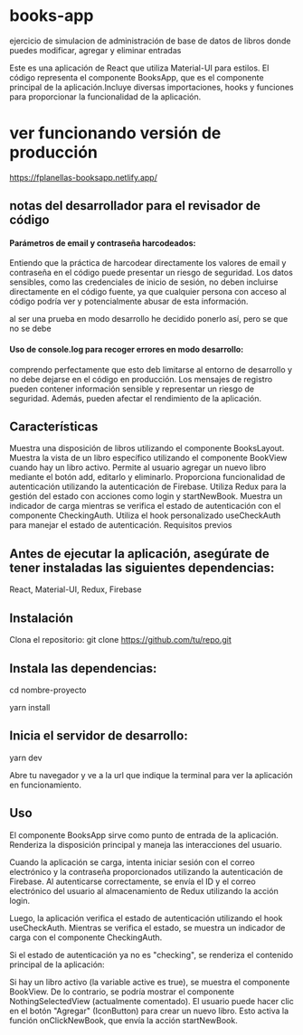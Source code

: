 # books-app
ejercicio de simulacion de administración de base de datos de libros donde puedes modificar, agregar y eliminar entradas

Este es una aplicación de React que utiliza Material-UI para estilos. El código representa el componente BooksApp, que es el componente principal de la aplicación.Incluye diversas importaciones, hooks y funciones para proporcionar la funcionalidad de la aplicación.

# ver funcionando versión de producción
https://fplanellas-booksapp.netlify.app/

## notas del desarrollador para el revisador de código
#### Parámetros de email y contraseña harcodeados:
Entiendo que la práctica de harcodear directamente los valores de email y contraseña en el código puede presentar un riesgo de seguridad.
Los datos sensibles, como las credenciales de inicio de sesión, no deben incluirse directamente en el código fuente, 
ya que cualquier persona con acceso al código podría ver y potencialmente abusar de esta información.

al ser una prueba en modo desarrollo he decidido ponerlo así, pero se que no se debe
#### Uso de console.log para recoger errores en modo desarrollo:
comprendo perfectamente que esto deb limitarse al entorno de desarrollo y no debe dejarse en el código en producción. 
Los mensajes de registro pueden contener información sensible y representar un riesgo de seguridad. 
Además, pueden afectar el rendimiento de la aplicación.

## Características
Muestra una disposición de libros utilizando el componente BooksLayout.
Muestra la vista de un libro específico utilizando el componente BookView cuando hay un libro activo.
Permite al usuario agregar un nuevo libro mediante el botón add, editarlo y eliminarlo.
Proporciona funcionalidad de autenticación utilizando la autenticación de Firebase.
Utiliza Redux para la gestión del estado con acciones como login y startNewBook.
Muestra un indicador de carga mientras se verifica el estado de autenticación con el componente CheckingAuth.
Utiliza el hook personalizado useCheckAuth para manejar el estado de autenticación.
Requisitos previos
## Antes de ejecutar la aplicación, asegúrate de tener instaladas las siguientes dependencias:
React,
Material-UI,
Redux,
Firebase

## Instalación
Clona el repositorio:
git clone https://github.com/tu/repo.git
## Instala las dependencias:
cd nombre-proyecto

yarn install
## Inicia el servidor de desarrollo:
yarn dev

Abre tu navegador y ve a la url que indique la terminal para ver la aplicación en funcionamiento.

## Uso
El componente BooksApp sirve como punto de entrada de la aplicación. Renderiza la disposición principal y maneja las interacciones del usuario.

Cuando la aplicación se carga, intenta iniciar sesión con el correo electrónico y la contraseña proporcionados utilizando la autenticación de Firebase. Al autenticarse correctamente, se envía el ID y el correo electrónico del usuario al almacenamiento de Redux utilizando la acción login.

Luego, la aplicación verifica el estado de autenticación utilizando el hook useCheckAuth. Mientras se verifica el estado, se muestra un indicador de carga con el componente CheckingAuth.

Si el estado de autenticación ya no es "checking", se renderiza el contenido principal de la aplicación:

Si hay un libro activo (la variable active es true), se muestra el componente BookView.
De lo contrario, se podría mostrar el componente NothingSelectedView (actualmente comentado).
El usuario puede hacer clic en el botón "Agregar" (IconButton) para crear un nuevo libro. Esto activa la función onClickNewBook, que envía la acción startNewBook.
